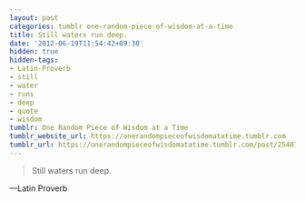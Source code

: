 ```yaml
---
layout: post
categories: tumblr one-random-piece-of-wisdom-at-a-time
title: Still waters run deep.
date: '2012-06-19T11:54:42+09:30'
hidden: true
hidden-tags:
- Latin-Proverb
- still
- water
- runs
- deep
- quote
- wisdom
tumblr: One Random Piece of Wisdom at a Time
tumblr_website_url: https://onerandompieceofwisdomatatime.tumblr.com
tumblr_url: https://onerandompieceofwisdomatatime.tumblr.com/post/25407810452/still-waters-run-deep
---
```

> Still waters run deep.

—Latin Proverb
